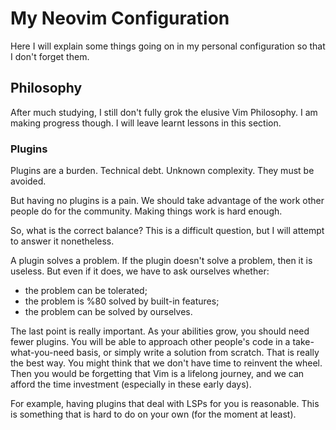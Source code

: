 # My Neovim Configuration

Here I will explain some things going on in my personal configuration so that I don't forget them.

## Philosophy

After much studying, I still don't fully grok the elusive Vim Philosophy. I am making progress though. I will leave learnt lessons in this section.

### Plugins

Plugins are a burden. Technical debt. Unknown complexity. They must be avoided.

But having no plugins is a pain. We should take advantage of the work other people do for the community. Making things work is hard enough.

So, what is the correct balance? This is a difficult question, but I will attempt to answer it nonetheless.

A plugin solves a problem. If the plugin doesn't solve a problem, then it is useless. But even if it does, we have to ask ourselves whether:

- the problem can be tolerated;
- the problem is %80 solved by built-in features;
- the problem can be solved by ourselves.

The last point is really important. As your abilities grow, you should need fewer plugins. You will be able to approach other people's code in a take-what-you-need basis, or simply write a solution from scratch. That is really the best way. You might think that we don't have time to reinvent the wheel. Then you would be forgetting that Vim is a lifelong journey, and we can afford the time investment (especially in these early days).

For example, having plugins that deal with LSPs for you is reasonable. This is something that is hard to do on your own (for the moment at least).
